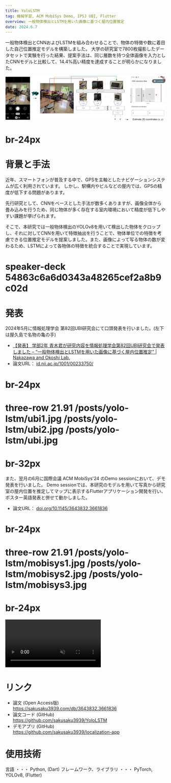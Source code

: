 ```yaml
---
title: YoloLSTM
tag: 機械学習, ACM MobiSys Demo, IPSJ UBI, Flutter
overview: 一般物体検出とLSTMを用いた画像に基づく屋内位置推定
date: 2024.6.7
---
```


一般物体検出とCNNおよびLSTMを組み合わせることで、物体の特徴や数に着目した自己位置推定モデルを構築しました。
大学の研究室で7800枚撮影したデータセットで実験を行った結果、提案手法は、同じ層数を持つ全体画像を入力としたCNNモデルと比較して、14.4%高い精度を達成することが明らかになりました。

![](/public/posts/yolo-lstm/system-overview.png)
# br-24px


# 背景と手法
近年、スマートフォンが普及する中で、GPSを主軸としたナビゲーションシステムが広く利用されています。 しかし、駅構内やビルなどの屋内では、GPSの精度が低下する問題があります。

先行研究として、CNNをベースとした手法が数多くありますが、画像全体から畳み込みを行うため、同じ物体が多く存在する室内環境において精度が低下しやすい課題が挙げられます。

そこで、本研究では一般物体検出のYOLOv8を用いて検出した物体をクロップし、それに対してCNNを用いて特徴抽出を行うことで、物体単位での特徴を考慮できる位置推定モデルを提案しました。また、画像によって写る物体の数が変わるため、LSTMによって各物体の特徴を統合することで実現しています。

# speaker-deck 54863c6a6d0343a48265cef2a8b9c02d


# 発表
2024年5月に情報処理学会 第82回UBI研究会にて口頭発表を行いました。(左下は屋久島で名物の亀の手)

- [【発表】 学部2年 青木君が研究内容を情報処理学会第82回UBI研究会で発表しました – “一般物体検出とLSTMを用いた画像に基づく屋内位置推定” | Nakazawa and Okoshi Lab.](https://www.jn.sfc.keio.ac.jp/%e3%80%90%e7%99%ba%e8%a1%a8%e3%80%91%e5%ad%a6%e9%83%a82%e5%b9%b4-%e9%9d%92%e6%9c%a8%e5%90%9b%e3%81%8c%e7%a0%94%e7%a9%b6%e5%86%85%e5%ae%b9%e3%82%92%e6%83%85%e5%a0%b1%e5%87%a6%e7%90%86%e5%ad%a6%e4%bc%9a/?utm_campaign=shareaholic&utm_medium=copy_link&utm_source=bookmark)
- 論文URL： [id.nii.ac.jp/1001/00233750/](http://id.nii.ac.jp/1001/00233750/)
# br-24px

# three-row 21.91 /posts/yolo-lstm/ubi1.jpg /posts/yolo-lstm/ubi2.jpg /posts/yolo-lstm/ubi.jpg
# br-32px

また、翌月の6月に国際会議 ACM MobiSys'24 のDemo sessionにおいて、デモ発表を行いました。
Demo sessionでは、本研究のモデルを用いて写真から研究室の屋内位置を推定してマップに表示するFlutterアプリケーション開発を行い、ポスター英語発表と併せて動かしました。

- 論文URL： [doi.org/10.1145/3643832.3661836](https://dl.acm.org/doi/10.1145/3643832.3661836)
# br-24px

# three-row 21.91 /posts/yolo-lstm/mobisys1.jpg /posts/yolo-lstm/mobisys2.jpg /posts/yolo-lstm/mobisys3.jpg
# br-24px

<video src="/posts/yolo-lstm/demo-video.mp4" width=300 controls autoplay muted></video>


# リンク
- 論文 (Open Access版)  
  https://sakusaku3939.com/db/3643832.3661836
- 論文コード (GitHub)  
  https://github.com/sakusaku3939/YoloLSTM
- デモアプリ (GitHub)  
  https://github.com/sakusaku3939/localization-app

# 使用技術
言語 ・・・ Python, (Dart)
フレームワーク、ライブラリ ・・・ PyTorch, YOLOv8, (Flutter)
